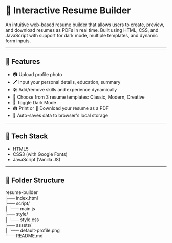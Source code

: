 # 📝 Interactive Resume Builder

An intuitive web-based resume builder that allows users to create, preview, and download resumes as PDFs in real time. Built using HTML, CSS, and JavaScript with support for dark mode, multiple templates, and dynamic form inputs.

---

## 🚀 Features

- 📷 Upload profile photo
- 🖊️ Input your personal details, education, summary
- 🛠️ Add/remove skills and experience dynamically
- 🎨 Choose from 3 resume templates: Classic, Modern, Creative
- 🌙 Toggle Dark Mode
- 🖨️ Print or 💾 Download your resume as a PDF
- 💾 Auto-saves data to browser's local storage

---

## 🧰 Tech Stack

- HTML5
- CSS3 (with Google Fonts)
- JavaScript (Vanilla JS)

---

## 📁 Folder Structure
resume-builder                                        
 ├── index.html          
 ├── script/              
 │ └── main.js                       
 ├── style/                  
 │ └── style.css                        
 ├── assets/                         
 │ └── default-profile.png                       
 └── README.md                            
